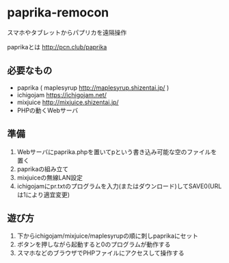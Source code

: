 # paprika-remocon

スマホやタブレットからパプリカを遠隔操作

paprikaとは
http://pcn.club/paprika

## 必要なもの

- paprika ( maplesyrup http://maplesyrup.shizentai.jp/ )
- ichigojam https://ichigojam.net/
- mixjuice http://mixjuice.shizentai.jp/
- PHPの動くWebサーバ

## 準備

1. Webサーバにpaprika.phpを置いてpという書き込み可能な空のファイルを置く
2. paprikaの組み立て
3. mixjuiceの無線LAN設定
4. ichigojamにpr.txtのプログラムを入力(またはダウンロード)してSAVE0(URLは1により適宜変更)

## 遊び方

1. 下からichigojam/mixjuice/maplesyrupの順に刺しpaprikaにセット
2. ボタンを押しながら起動すると0のプログラムが動作する
3. スマホなどのブラウザでPHPファイルにアクセスして操作する
